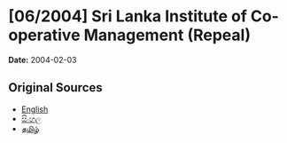 # [06/2004] Sri Lanka Institute of Co-operative Management (Repeal)

**Date:** 2004-02-03

## Original Sources

- [English](https://documents.gov.lk/view/acts/2004/2/06-2004_E.pdf)
- [සිංහල](https://documents.gov.lk/view/acts/2004/2/06-2004_S.pdf)
- [தமிழ்](https://documents.gov.lk/view/acts/2004/2/06-2004_T.pdf)
